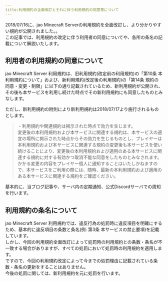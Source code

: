 ```yaml
---
title:利用規約の全面改訂とそれに伴う利用規約の同意等について 
---
```


2018/07/16に、jao Minecraft Serverの利用規約を全面改訂し、より分かりやすい規約が公開されました。。  
この記事では、利用規約の改定に伴う利用者の同意についてや、各所の条名の記載について解説いたします。

## 利用者の利用規約の同意について

jao Minecraft Server 利用規約は、旧利用規約(改定前の利用規約)の「第10条 本利用規約について」および、新利用規約(改定後の利用規約)の「第14条 規約の同意・変更・制限」に以下の通り記載されているため、新利用規約が公開され、その後も本サービスを利用し続けた時点でその新利用規約にも同意したものとみなします。

ただし、新利用規約の附則により新利用規約は2018/07/17より施行されるものとします。

> ・利用規約や関連規約は掲示された時点で効力を生じます。  
> 変更後の本利用規約および本サービスに関連する規約は、本サービスの適宜の場所に掲示された時点からその効力を生じるものとし、プレイヤーは本利用規約および本サービスに関連する規約の変更後も本サービスを使い続けることにより、変更後の本利用規約および適用のある本サービスに関連する規約に対する有効かつ取消不能な同意をしたものとみなされます。  
> かかる変更の内容をプレイヤー個人に通知することはいたしかねますので、本サービスをご利用の際には、随時、最新の本利用規約および適用のある本サービスに関連する規約をご確認ください。

基本的に、当ブログ記事や、サーバ内の定期通知、公式Discordサーバでの周知を行います。

## 利用規約の条名について

jao Minecraft Server 利用規約では、違反行為の処罰時に違反項目を明確にするため、基本的に違反項目の条数と条名(例: 第3条 本サービスの禁止要項)を記載しています。  
しかし、今回の利用規約全面改訂によって処罰時の利用規約との条数・条名が不一致する場合がありますが、すべての処罰において処罰時の利用規約を適用します。  
ですので、今回の利用規約改定によって今までの処罰理由に記載されている条数・条名の更新をすることはありません。  
今後の処罰に関しては、新利用規約を元に処罰を行います。
